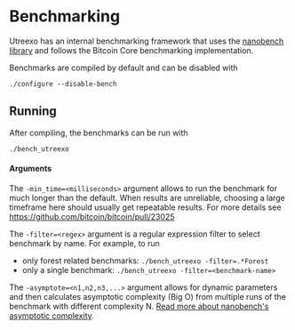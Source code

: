 Benchmarking
============

Utreexo has an internal benchmarking framework that uses the [nanobench library](https://github.com/martinus/nanobench) and follows the Bitcoin Core benchmarking implementation.

Benchmarks are compiled by default and can be disabled with

```
./configure --disable-bench
```


Running
---------------------
After compiling, the benchmarks can be run with

```
./bench_utreexo
```

#### Arguments

The `-min_time=<milliseconds>` argument allows to run the benchmark for much longer than the default. When results are unreliable, choosing a large timeframe here should usually get repeatable results.
For more details see https://github.com/bitcoin/bitcoin/pull/23025

The `-filter=<regex>` argument is a regular expression filter to select benchmark by name. For example, to run

- only forest related benchmarks: `./bench_utreexo -filter=.*Forest`
- only a single benchmark: `./bench_utreexo -filter=<benchmark-name>`

The `-asymptote=<n1,n2,n3,...>` argument allows for dynamic parameters and then calculates asymptotic complexity (Big O) from multiple runs of the benchmark with different complexity N. [Read more about nanobench's asymptotic complexity](https://nanobench.ankerl.com/tutorial.html#asymptotic-complexity).


